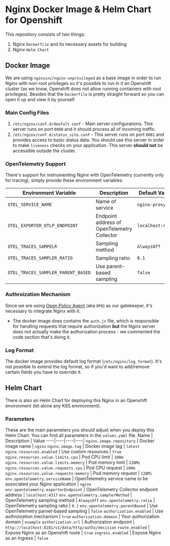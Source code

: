 
# Nginx Docker Image & Helm Chart for Openshift

This repository consists of two things:
1. Nginx `Dockerfile` and its necessary assets for building
2. Nginx `Helm Chart` 


## Docker Image
We are using `nginxinc/nginx-unprivileged` as a base image in order to run Nginx with non-root privileges so it's possible to run in it an Openshift cluster (as we know, Openshift does not allow running containers with root privileges).
Besides that the `Dockerfile` is pretty straight forward so you can open it up and view it by yourself.

### Main Config Files
1. `/etc/nginx/conf.d/deafult.conf` - Main server configurations. This server runs on port `8080` and it should process all of incoming traffic.
2. `/etc/nginx/conf.d/status_site.conf` - This server runs on port `8081` and provides access to basic status data. You should use this server in order to make `liveness` checks on your application. This server **should not** be accessible outside the cluster.

### OpenTelemetry Support
There's support for instrumenting Nginx with OpenTelemetry (currently only for tracing), simply provide these environment variables:

| Environment Variable | Description | Default Value |
| ---------------------------- | ---------------------------------------------- | ---- |
| `OTEL_SERVICE_NAME` | Name of service | `nginx-proxy` |
| `OTEL_EXPORTER_OTLP_ENDPOINT` | Endpoint address of OpenTelemetry Collector | `localhost:4317` |
| `OTEL_TRACES_SAMPELR` | Sampling method | `AlwaysOff` |
| `OTEL_TRACES_SAMPLER_RATIO` | Sampling ratio | `0.1` |
| `OTEL_TRACES_SAMPLER_PARENT_BASED` | Use parent-based sampling | `false` |

### Authroization Mechanism 
Since we are using [Open Policy Agent](https://www.openpolicyagent.org/) (aka `OPA`) as our gatekeeper, it's necessary to integrate Nginx with it. 
* The docker image does contains the `auth.js` file, which is responsible for handling requests that require authorization **but** the Nginx server does not actually make the authorization process - we commented the code section that's doing it.

### Log Format
The docker image provides default log format  (`/etc/nginx/log_format`). It's not possible to extend the log format, so if you'd want to add/remove certain fields you have to override it.


## Helm Chart
There is also an Helm Chart for deploying this Nginx in an Openshift environment (let alone any K8S environment).
 
### Parameters
These are the main parameters you should adjust when you deploy this Helm Chart. You can find all parameters in the `values.yaml` file.
Name | Description | Value
----|----|----|----|
`nginx.image.repository` | Docker image name | `nginx`
`nginx.image.tag` | Docker image tag | `latest`
`nginx.resources.enabled` | Use custom resources | `true`
`nginx.resources.value.limits.cpu` | Pod CPU limit | `100m`
`nginx.resources.value.limits.memory` | Pod memory limit | `128Mi`
`nginx.resources.value.requests.cpu` | Pod CPU request | `100m`
`nginx.resources.value.requests.memory` | Pod memory request | `128Mi`
`env.opentelemetry.serviceName` | OpenTelemetry service name to be associated your Nginx application | `nginx`
`env.opentelemetry.exporterEndpoint` | OpenTelemetry Collector endpoint address | `localhost:4317`
`env.opentelemetry.samplerMethod` | OpenTelemetry sampling method | `AlwaysOff`
`env.opentelemetry.ratio` | OpenTelemetry sampling ratio | `0.1`
`env.opentelemetry.parentBased` | Use OpenTelemetry parnet-based sampling | `false`
`authorization.enabled` | Use authroization mechanism | `true`
`authorization.domain` | Your authorization domain | `example`
`authorization.url` | Authorization endpoint | `http://localhost:8181/v1/data/http/authz/decision`
`route.enabled` | Expose Nginx as an Openshift route | `true`
`ingress.enabled` | Expose Nginx as an Ingress | `false`
